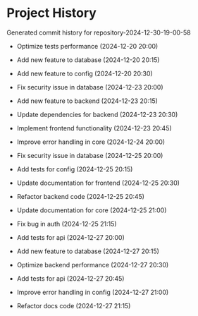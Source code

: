 # Project History

Generated commit history for repository-2024-12-30-19-00-58

- Optimize tests performance (2024-12-20 20:00)

- Add new feature to database (2024-12-20 20:15)

- Add new feature to config (2024-12-20 20:30)

- Fix security issue in database (2024-12-23 20:00)

- Add new feature to backend (2024-12-23 20:15)

- Update dependencies for backend (2024-12-23 20:30)

- Implement frontend functionality (2024-12-23 20:45)

- Improve error handling in core (2024-12-24 20:00)

- Fix security issue in database (2024-12-25 20:00)

- Add tests for config (2024-12-25 20:15)

- Update documentation for frontend (2024-12-25 20:30)

- Refactor backend code (2024-12-25 20:45)

- Update documentation for core (2024-12-25 21:00)

- Fix bug in auth (2024-12-25 21:15)

- Add tests for api (2024-12-27 20:00)

- Add new feature to database (2024-12-27 20:15)

- Optimize backend performance (2024-12-27 20:30)

- Add tests for api (2024-12-27 20:45)

- Improve error handling in config (2024-12-27 21:00)

- Refactor docs code (2024-12-27 21:15)

